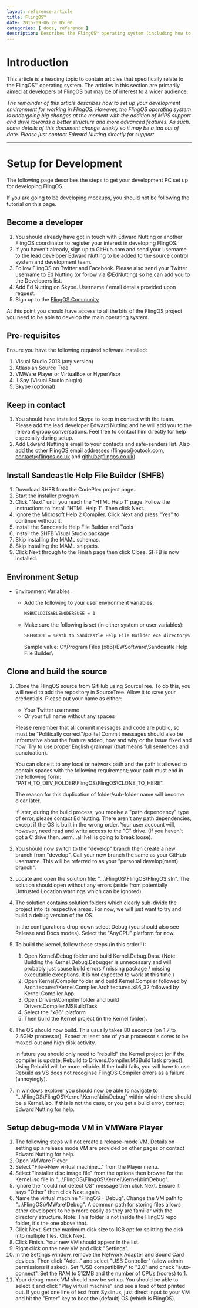 ```yaml
---
layout: reference-article
title: FlingOS™
date: 2015-09-06 20:05:00
categories: [ docs, reference ]
description: Describes the FlingOS™ operating system (including how to get set up for development of FlingOS).
---
```


# Introduction

This article is a heading topic to contain articles that specifically relate to the FlingOS™ operating system. The articles in this section are primarily aimed at developers of FlingOS but may be of interest to a wider audience.

*The remainder of this article describes how to set up your development environment for working in FlingOS. However, the FlingOS operating system is undergoing big changes at the moment with the addition of MIPS support and drive towards a better structure and more advanced features. As such, some details of this document change weekly so it may be a tad out of date. Please just contact Edward Nutting directly for support.*

---

# Setup for Development

The following page describes the steps to get your development PC set up for developing FlingOS.

If you are going to be developing mockups, you should not be following the tutorial on this page.

## Become a developer

1. You should already have got in touch with Edward Nutting or another FlingOS coordinator to register your interest in developing FlingOS.
2. If you haven't already, sign up to GitHub.com and send your username to the lead developer Edward Nutting to be added to the source control system and development team.
3. Follow FlingOS on Twitter and Facebook. Please also send your Twitter username to Ed Nutting (or follow via @EdNutting) so he can add you to the Developers list.
4. Add Ed Nutting on Skype. Username / email details provided upon request.
5. Sign up to the [FlingOS Community](http://community.flingos.co.uk)

At this point you should have access to all the bits of the FlingOS project you need to be able to develop the main operating system.

## Pre-requisites
Ensure you have the following required software installed:

1. Visual Studio 2013 (any version)
2. Atlassian Source Tree
3. VMWare Player or VirtualBox or HyperVisor
4. ILSpy (Visual Studio plugin)
5. Skype (optional)

## Keep in contact

1. You should have installed Skype to keep in contact with the team. Please add the lead developer Edward Nutting and he will add you to the relevant group conversations. Feel free to contact him directly for help especially during setup.
2. Add Edward Nutting's email to your contacts and safe-senders list. Also add the other FlingOS email addresses (flingos@outook.com, contact@flingos.co.uk and github@flingos.co.uk).

## Install Sandcastle Help File Builder (SHFB)

1. Download SHFB from the CodePlex project page..
2. Start the installer program
3. Click "Next" until you reach the "HTML Help 1" page. Follow the instructions to install "HTML Help 1". Then click Next.
4. Ignore the Microsoft Help 2 Compiler. Click Next and press "Yes" to continue without it.
5. Install the Sandcastle Help File Builder and Tools
6. Install the SHFB Visual Studio package
7. Skip installing the MAML schemas.
8. Skip installing the MAML snippets.
9. Click Next through to the Finish page then click Close. SHFB is now installed.

## Environment Setup

- Environment Variables :
    - Add the following to your user environment variables:
      
      ``` bash
      MSBUILDDISABLENODEREUSE = 1
      ```
      
    - Make sure the following is set (in either system or user variables):
      
      ``` bash
      SHFBROOT = %Path to Sandcastle Help File Builder exe directory%
      ```
      
      Sample value: C:\Program Files (x86)\EWSoftware\Sandcastle Help File Builder\

## Clone and build the source

1. Clone the FlingOS source from GitHub using SourceTree. To do this, you will need to add the repository in SourceTree. Allow it to save your credentials. Please put your name as either:
    
    - Your Twitter username
    - Or your full name without any spaces
    
    Please remember that all commit messages and code are public, so must be "Politically correct"/polite! Commit messages should also be informative about the feature added, how and why or the issue fixed and how. Try to use proper English grammar (that means full sentences and punctuation).
    
    You can clone it to any local or network path and the path is allowed to contain spaces with the following requirement; your path must end in the following form: "PATH_TO_DEV_FOLDER\FlingOS\FlingOS\CLONE_TO_HERE".
    
    The reason for this duplication of folder/sub-folder name will become clear later.
    
    If later, during the build process, you receive a "path dependency" type of error, please contact Ed Nutting. There aren't any path dependencies, except if the OS is built in the wrong order. Your user account will, however, need read and write access to the "C" drive. (If you haven't got a C drive then...erm...all hell is going to break loose).
2. You should now switch to the "develop" branch then create a new branch from "develop". Call your new branch the same as your GitHub username. This will be referred to as your "personal develop(ment) branch".
3. Locate and open the solution file: "...\FlingOS\FlingOS\FlingOS.sln". The solution should open without any errors (aside from potentially Untrusted Location warnings which can be ignored).
4. The solution contains solution folders which clearly sub-divide the project into its respective areas. For now, we will just want to try and build a debug version of the OS.
  
    In the configurations drop-down select Debug (you should also see Release and Docs modes). Select the "AnyCPU" platform for now. 
5. To build the kernel, follow these steps (in this order!!):

    1. Open Kernel\Debug folder and build Kernel.Debug.Data. (Note: Building the Kernel.Debug.Debugger is unnecessary and will probably just cause build errors / missing package / missing executable exceptions. It is not expected to work at this time.)
    2. Open Kernel\Compiler folder and build Kernel.Compiler followed by Architectures\Kernel.Compiler.Architectures.x86_32 followed by Kernel.Compiler.App.
    3. Open Drivers\Compiler folder and build Drivers.Compiler.MSBuildTask
    4. Select the "x86" platform
    5. Then build the Kernel project (in the Kernel folder).
6. The OS should now build. This usually takes 80 seconds (on 1.7 to 2.5GHz processor), Expect at least one of your processor's cores to be maxed-out and high disk activity.
  
    In future you should only need to "rebuild" the Kernel project (or if the compiler is update, Rebuild to Drivers.Compiler.MSBuildTask project). Using Rebuild will be more reliable. If the build fails, you will have to use Rebuild as VS does not recoginse FlingOS Compiler errors as a failure (annoyingly).
7. In windows explorer you should now be able to navigate to "...\FlingOS\FlingOS\Kernel\Kernel\bin\Debug" within which there should be a Kernel.iso. If this is not the case, or you get a build error, contact Edward Nutting for help.

## Setup debug-mode VM in VMWare Player

1. The following steps will not create a release-mode VM. Details on setting up a release mode VM are provided on other pages or contact Edward Nutting for help.
2. Open VMWare Player
3. Select "File->New virtual machine..." from the Player menu.
4. Select "Installer disc image file" from the options then browse for the Kernel.iso file in "...\FlingOS\FlingOS\Kernel\Kernel\bin\Debug\".
5. Ignore the "could not detect OS" message then click Next. Ensure it says "Other" then click Next again.
6. Name the virtual machine "FlingOS - Debug". Change the VM path to "...\FlingOS\VMWare\Debug". A common path for storing files allows other developers to help more easily as they are familiar with the directory structure. Note: This folder is not inside the FlingOS repo folder, it's the one above that.
7. Click Next. Set the maximum disk size to 1GB opt for splitting the disk into multiple files. Click Next.
8. Click Finish. Your new VM should appear in the list.
9. Right click on the new VM and click "Settings".
10. In the Settings window, remove the Network Adapter and Sound Card devices. Then click "Add..." and select "USB Controller" (allow admin permissions if asked). Set "USB compatibility" to "2.0" and check "auto-connect". Set the RAM to 512MB and the number of CPUs (/cores) to 1.
11. Your debug-mode VM should now be set up. You should be able to select it and click "Play virtual machine" and see a load of text printed out. If you get one line of text from Syslinux, just direct input to your VM and hit the "Enter" key to boot the (default) OS (which is FlingOS).